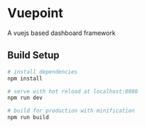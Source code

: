 # Vuepoint

A vuejs based dashboard framework

## Build Setup

``` bash
# install dependencies
npm install

# serve with hot reload at localhost:8080
npm run dev

# build for production with minification
npm run build
```

